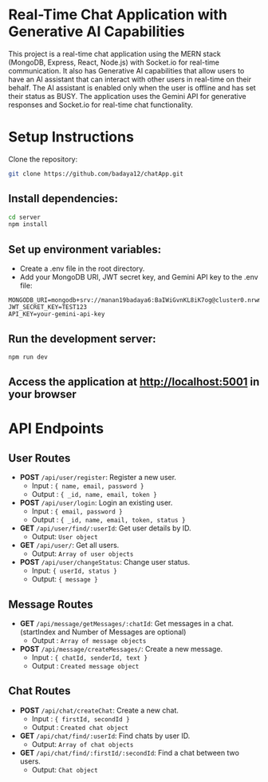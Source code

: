 # Real-Time Chat Application with Generative AI Capabilities

This project is a real-time chat application using the MERN stack (MongoDB, Express, React, Node.js) with Socket.io for real-time communication. It also has Generative AI capabilities that allow users to have an AI assistant that can interact with other users in real-time on their behalf. The AI assistant is enabled only when the user is offline and has set their status as BUSY. The application uses the Gemini API for generative responses and Socket.io for real-time chat functionality.

# Setup Instructions

Clone the repository:

```bash
git clone https://github.com/badaya12/chatApp.git
```

## Install dependencies:

```bash
cd server
npm install
```

## Set up environment variables:
* Create a .env file in the root directory.
* Add your MongoDB URI, JWT secret key, and Gemini API key to the .env file:
```text
MONGODB_URI=mongodb+srv://manan19badaya6:BaIWiGvnKL8iK7og@cluster0.nrwm1ay.mongodb.net/
JWT_SECRET_KEY=TEST123
API_KEY=your-gemini-api-key
```

## Run the development server:
```bash
npm run dev
```
## Access the application at <http://localhost:5001> in your browser



# API Endpoints

## User Routes
 * **POST** `/api/user/register`: Register a new user.
    * Input : `{ name, email, password }`
    * Output : `{ _id, name, email, token }`
 * **POST** `/api/user/login`: Login an existing user.
    * Input : `{ email, password }`
    * Output : `{ _id, name, email, token, status }`
 * **GET** `/api/user/find/:userId`: Get user details by ID.
    * Output: `User object`
 * **GET** `/api/user/`: Get all users.
    * Output: `Array of user objects`
 * **POST** `/api/user/changeStatus`: Change user status.
    * Input: `{ userId, status }`
    * Output: `{ message }`

## Message Routes
*  **GET** `/api/message/getMessages/:chatId`: Get messages in a chat.(startIndex and Number of Messages are optional)
   * Output : `Array of message objects`
* **POST** `/api/message/createMessages/`: Create a new message.
  * Input : `{ chatId, senderId, text }`
  * Output : `Created message object`

## Chat Routes
* **POST** `/api/chat/createChat`: Create a new chat.
  * Input : `{ firstId, secondId }`
  * Output : `Created chat object`
* **GET** `/api/chat/find/:userId`: Find chats by user ID.
  * Output: `Array of chat objects`
* **GET** `/api/chat/find/:firstId/:secondId`: Find a chat between two users.
  * Output: `Chat object`
